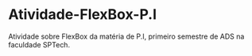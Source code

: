 # Atividade-FlexBox-P.I
Atividade sobre FlexBox da matéria de P.I, primeiro semestre de ADS na faculdade SPTech.
